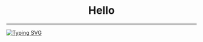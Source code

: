 <h1 align="center">Hello</h1>

---

[![Typing SVG](https://readme-typing-svg.herokuapp.com?font=Fira+Code&pause=1000&width=435&lines=Im+DPR)](https://git.io/typing-svg)


